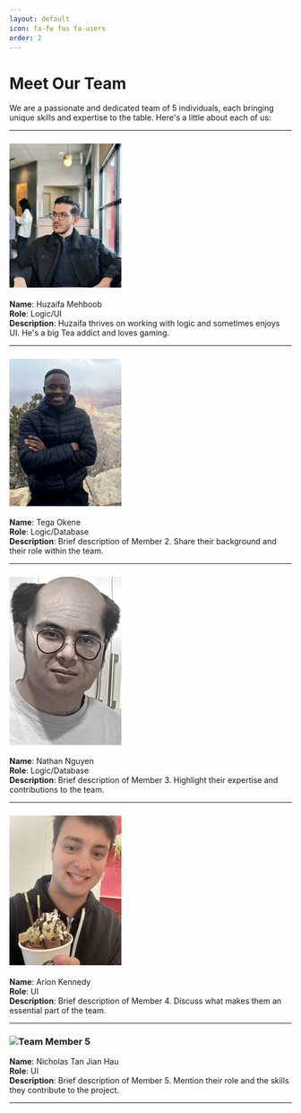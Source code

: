 ```yaml
---
layout: default
icon: fa-fw fas fa-users
order: 2
---
```

# Meet Our Team

We are a passionate and dedicated team of 5 individuals, each bringing unique skills and expertise to the table. Here's a little about each of us:

---

### ![Team Member 1](..\Huzaifa.jpg)  
**Name**: Huzaifa Mehboob  
**Role**: Logic/UI  
**Description**: Huzaifa thrives on working with logic and sometimes enjoys UI. He's a big Tea addict and loves gaming. 

---

### ![Team Member 2](..\Tega.png)  
**Name**: Tega Okene  
**Role**: Logic/Database  
**Description**: Brief description of Member 2. Share their background and their role within the team.

---

### ![Team Member 3](..\Nathan.png)  
**Name**: Nathan Nguyen  
**Role**: Logic/Database  
**Description**: Brief description of Member 3. Highlight their expertise and contributions to the team.

---

### ![Team Member 4](../Arion.jpg)  
**Name**: Arion Kennedy  
**Role**: UI  
**Description**: Brief description of Member 4. Discuss what makes them an essential part of the team.

---

### ![Team Member 5](path-to-picture-5.jpg)  
**Name**: Nicholas Tan Jian Hau  
**Role**: UI  
**Description**: Brief description of Member 5. Mention their role and the skills they contribute to the project.

---
